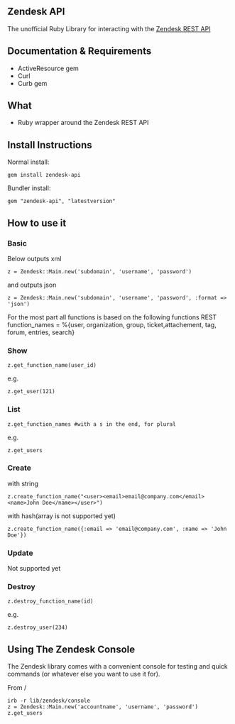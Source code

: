 Zendesk API
------------

The unofficial Ruby Library for interacting with the [Zendesk REST API](http://www.zendesk.com/api)

## Documentation & Requirements
 * ActiveResource gem
 * Curl
 * Curb gem

## What
* Ruby wrapper around the Zendesk REST API

## Install Instructions
Normal install:

    gem install zendesk-api

Bundler install:

    gem "zendesk-api", "latestversion"

## How to use it
### Basic
Below outputs xml

    z = Zendesk::Main.new('subdomain', 'username', 'password')
and outputs json

    z = Zendesk::Main.new('subdomain', 'username', 'password', :format => 'json')

For the most part all functions is based on the following functions
REST function_names = %{user, organization, group, ticket,attachement, tag, forum, entries, search}

### Show

    z.get_function_name(user_id)
e.g.

    z.get_user(121)
### List

    z.get_function_names #with a s in the end, for plural
e.g.

    z.get_users

### Create
with string

    z.create_function_name("<user><email>email@company.com</email><name>John Doe</name></user>")
with hash(array is not supported yet)

    z.create_function_name({:email => 'email@company.com', :name => 'John Doe'})

### Update
Not supported yet

### Destroy

    z.destroy_function_name(id)
e.g.

    z.destroy_user(234)


## Using The Zendesk Console

The Zendesk library comes with a convenient console for testing and quick commands (or whatever else you want to use it for).

From /

    irb -r lib/zendesk/console
    z = Zendesk::Main.new('accountname', 'username', 'password')
    z.get_users
